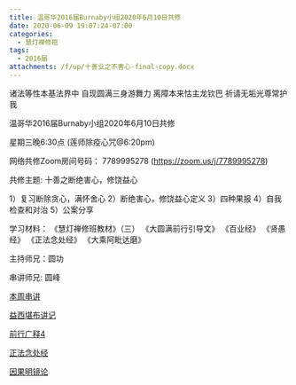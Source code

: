 ```yaml
---
title: 温哥华2016届Burnaby小组2020年6月10日共修
date: 2020-06-09 19:07:24-07:00
categories:
  - 慧灯禅修班
tags:
  - 2016届
attachments: /f/up/十善业之不害心-final-copy.docx
---
```

诸法等性本基法界中 自现圆满三身游舞力 离障本来怙主龙钦巴 祈请无垢光尊常护我

温哥华2016届Burnaby小组2020年6月10日共修 

星期三晚6:30点 (莲师除疫心咒@6:20pm)

网络共修Zoom房间号码： 7789995278 (<https://zoom.us/j/7789995278>)

共修主题: 十善之断绝害心，修饶益心

1）复习断除贪心，满怀舍心
2）断绝害心，修饶益心定义
3）四种果报
4）自我检查和对治
5）公案分享

学习材料：
《慧灯禅修班教材》（三）
《大圆满前行引导文》
《百业经》
《贤愚经》
《正法念处经》
《大乘阿毗达磨》

主持师兄：圆功

串讲师兄: 圆峰

[本周串讲](http://huidengchanxiu.net/hdv/f/up/十善业之不害心-final-copy.docx)

[益西堪布讲记](http://huidengchanxiu.net/hdv/f/up/因果益西.pdf)

[前行广释4](http://huidengchanxiu.net/hdv/f/up/前行广释4.pdf)

[正法念处经](http://huidengchanxiu.net/hdv/f/up/正法念处经.pdf)

[因果明镜论](http://huidengchanxiu.net/hdv/f/up/因果明镜论.pdf)